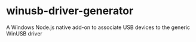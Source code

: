 # winusb-driver-generator
A Windows Node.js native add-on to associate USB devices to the generic WinUSB driver

